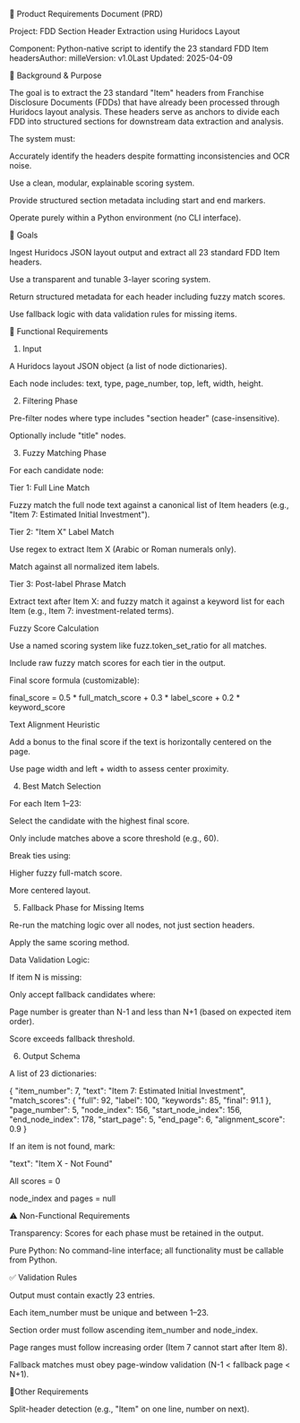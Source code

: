 📄 Product Requirements Document (PRD)

Project: FDD Section Header Extraction using Huridocs Layout

Component: Python-native script to identify the 23 standard FDD Item headersAuthor: milleVersion: v1.0Last Updated: 2025-04-09

🧩 Background & Purpose

The goal is to extract the 23 standard "Item" headers from Franchise Disclosure Documents (FDDs) that have already been processed through Huridocs layout analysis. These headers serve as anchors to divide each FDD into structured sections for downstream data extraction and analysis.

The system must:

Accurately identify the headers despite formatting inconsistencies and OCR noise.

Use a clean, modular, explainable scoring system.

Provide structured section metadata including start and end markers.

Operate purely within a Python environment (no CLI interface).

🎯 Goals

Ingest Huridocs JSON layout output and extract all 23 standard FDD Item headers.

Use a transparent and tunable 3-layer scoring system.

Return structured metadata for each header including fuzzy match scores.

Use fallback logic with data validation rules for missing items.

🧱 Functional Requirements

1. Input

A Huridocs layout JSON object (a list of node dictionaries).

Each node includes: text, type, page_number, top, left, width, height.

2. Filtering Phase

Pre-filter nodes where type includes "section header" (case-insensitive).

Optionally include "title" nodes.

3. Fuzzy Matching Phase

For each candidate node:

Tier 1: Full Line Match

Fuzzy match the full node text against a canonical list of Item headers (e.g., "Item 7: Estimated Initial Investment").

Tier 2: "Item X" Label Match

Use regex to extract Item X (Arabic or Roman numerals only).

Match against all normalized item labels.

Tier 3: Post-label Phrase Match

Extract text after Item X: and fuzzy match it against a keyword list for each Item (e.g., Item 7: investment-related terms).

Fuzzy Score Calculation

Use a named scoring system like fuzz.token_set_ratio for all matches.

Include raw fuzzy match scores for each tier in the output.

Final score formula (customizable):

final_score = 0.5 * full_match_score + 0.3 * label_score + 0.2 * keyword_score

Text Alignment Heuristic

Add a bonus to the final score if the text is horizontally centered on the page.

Use page width and left + width to assess center proximity.

4. Best Match Selection

For each Item 1–23:

Select the candidate with the highest final score.

Only include matches above a score threshold (e.g., 60).

Break ties using:

Higher fuzzy full-match score.

More centered layout.



5. Fallback Phase for Missing Items

Re-run the matching logic over all nodes, not just section headers.

Apply the same scoring method.

Data Validation Logic:

If item N is missing:

Only accept fallback candidates where:

Page number is greater than N-1 and less than N+1 (based on expected item order).

Score exceeds fallback threshold.

6. Output Schema

A list of 23 dictionaries:

{
  "item_number": 7,
  "text": "Item 7: Estimated Initial Investment",
  "match_scores": {
    "full": 92,
    "label": 100,
    "keywords": 85,
    "final": 91.1
  },
  "page_number": 5,
  "node_index": 156,
  "start_node_index": 156,
  "end_node_index": 178,
  "start_page": 5,
  "end_page": 6,
  "alignment_score": 0.9
}

If an item is not found, mark:

"text": "Item X - Not Found"

All scores = 0

node_index and pages = null

⚠️ Non-Functional Requirements

Transparency: Scores for each phase must be retained in the output.

Pure Python: No command-line interface; all functionality must be callable from Python.

✅ Validation Rules

Output must contain exactly 23 entries.

Each item_number must be unique and between 1–23.

Section order must follow ascending item_number and node_index.

Page ranges must follow increasing order (Item 7 cannot start after Item 8).

Fallback matches must obey page-window validation (N-1 < fallback page < N+1).

🔭Other Requirements

Split-header detection (e.g., "Item" on one line, number on next).